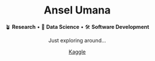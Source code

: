 <div align="center">

# Ansel Umana

🪴 **Research** •
🧪 **Data Science** •
🛠️ **Software Development**

Just exploring around...

[Kaggle][kaggle]

</div>

[kaggle]: https://kaggle.com/circeukan
